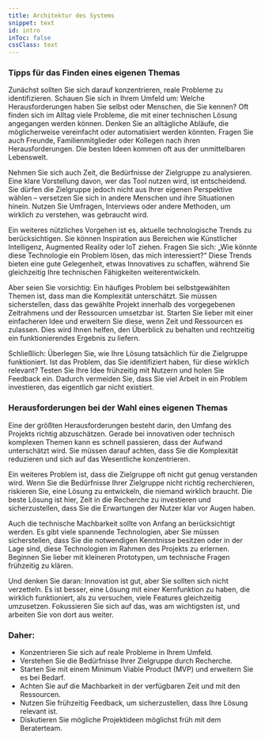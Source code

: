 ```yaml
---
title: Architektur des Systems
snippet: text
id: intro
inToc: false
cssClass: text
---
```


### **Tipps für das Finden eines eigenen Themas**

Zunächst sollten Sie sich darauf konzentrieren, reale Probleme zu identifizieren. Schauen Sie sich in Ihrem Umfeld um: Welche Herausforderungen haben Sie selbst oder Menschen, die Sie kennen? Oft finden sich im Alltag viele Probleme, die mit einer technischen Lösung angegangen werden können. Denken Sie an alltägliche Abläufe, die möglicherweise vereinfacht oder automatisiert werden könnten. Fragen Sie auch Freunde, Familienmitglieder oder Kollegen nach ihren Herausforderungen. Die besten Ideen kommen oft aus der unmittelbaren Lebenswelt.

Nehmen Sie sich auch Zeit, die Bedürfnisse der Zielgruppe zu analysieren. Eine klare Vorstellung davon, wer das Tool nutzen wird, ist entscheidend. Sie dürfen die Zielgruppe jedoch nicht aus Ihrer eigenen Perspektive wählen – versetzen Sie sich in andere Menschen und ihre Situationen hinein. Nutzen Sie Umfragen, Interviews oder andere Methoden, um wirklich zu verstehen, was gebraucht wird. 

Ein weiteres nützliches Vorgehen ist es, aktuelle technologische Trends zu berücksichtigen. Sie können Inspiration aus Bereichen wie Künstlicher Intelligenz, Augmented Reality oder IoT ziehen. Fragen Sie sich: „Wie könnte diese Technologie ein Problem lösen, das mich interessiert?“ Diese Trends bieten eine gute Gelegenheit, etwas Innovatives zu schaffen, während Sie gleichzeitig Ihre technischen Fähigkeiten weiterentwickeln.

Aber seien Sie vorsichtig: Ein häufiges Problem bei selbstgewählten Themen ist, dass man die Komplexität unterschätzt. Sie müssen sicherstellen, dass das gewählte Projekt innerhalb des vorgegebenen Zeitrahmens und der Ressourcen umsetzbar ist. Starten Sie lieber mit einer einfacheren Idee und erweitern Sie diese, wenn Zeit und Ressourcen es zulassen. Dies wird Ihnen helfen, den Überblick zu behalten und rechtzeitig ein funktionierendes Ergebnis zu liefern.

Schließlich: Überlegen Sie, wie Ihre Lösung tatsächlich für die Zielgruppe funktioniert. Ist das Problem, das Sie identifiziert haben, für diese wirklich relevant? Testen Sie Ihre Idee frühzeitig mit Nutzern und holen Sie Feedback ein. Dadurch vermeiden Sie, dass Sie viel Arbeit in ein Problem investieren, das eigentlich gar nicht existiert.

### **Herausforderungen bei der Wahl eines eigenen Themas**

Eine der größten Herausforderungen besteht darin, den Umfang des Projekts richtig abzuschätzen. Gerade bei innovativen oder technisch komplexen Themen kann es schnell passieren, dass der Aufwand unterschätzt wird. Sie müssen darauf achten, dass Sie die Komplexität reduzieren und sich auf das Wesentliche konzentrieren.

Ein weiteres Problem ist, dass die Zielgruppe oft nicht gut genug verstanden wird. Wenn Sie die Bedürfnisse Ihrer Zielgruppe nicht richtig recherchieren, riskieren Sie, eine Lösung zu entwickeln, die niemand wirklich braucht. Die beste Lösung ist hier, Zeit in die Recherche zu investieren und sicherzustellen, dass Sie die Erwartungen der Nutzer klar vor Augen haben.

Auch die technische Machbarkeit sollte von Anfang an berücksichtigt werden. Es gibt viele spannende Technologien, aber Sie müssen sicherstellen, dass Sie die notwendigen Kenntnisse besitzen oder in der Lage sind, diese Technologien im Rahmen des Projekts zu erlernen. Beginnen Sie lieber mit kleineren Prototypen, um technische Fragen frühzeitig zu klären.

Und denken Sie daran: Innovation ist gut, aber Sie sollten sich nicht verzetteln. Es ist besser, eine Lösung mit einer Kernfunktion zu haben, die wirklich funktioniert, als zu versuchen, viele Features gleichzeitig umzusetzen. Fokussieren Sie sich auf das, was am wichtigsten ist, und arbeiten Sie von dort aus weiter.

### **Daher:**
- Konzentrieren Sie sich auf reale Probleme in Ihrem Umfeld.
- Verstehen Sie die Bedürfnisse Ihrer Zielgruppe durch Recherche.
- Starten Sie mit einem Minimum Viable Product (MVP) und erweitern Sie es bei Bedarf.
- Achten Sie auf die Machbarkeit in der verfügbaren Zeit und mit den Ressourcen.
- Nutzen Sie frühzeitig Feedback, um sicherzustellen, dass Ihre Lösung relevant ist.
- Diskutieren Sie mögliche Projektideen möglichst früh mit dem Beraterteam.

